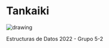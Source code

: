 # Tankaiki
<img src="![LOGO](src/resources/tankaiki.png)" alt="drawing" width="150"/>

Estructuras de Datos 2022 - Grupo 5-2

